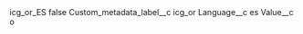 <?xml version="1.0" encoding="UTF-8"?>
<CustomMetadata xmlns="http://soap.sforce.com/2006/04/metadata" xmlns:xsi="http://www.w3.org/2001/XMLSchema-instance" xmlns:xsd="http://www.w3.org/2001/XMLSchema">
    <label>icg_or_ES</label>
    <protected>false</protected>
    <values>
        <field>Custom_metadata_label__c</field>
        <value xsi:type="xsd:string">icg_or</value>
    </values>
    <values>
        <field>Language__c</field>
        <value xsi:type="xsd:string">es</value>
    </values>
    <values>
        <field>Value__c</field>
        <value xsi:type="xsd:string">o</value>
    </values>
</CustomMetadata>

